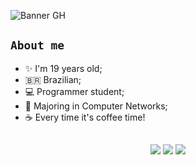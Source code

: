 ![Banner GH](https://github.com/anoggie/anoggie/assets/121582919/142b72ef-fe54-4d56-a084-f9e27e82e987)

## `About me`

- ✨ I'm 19 years old;
- 🇧🇷 Brazilian;
- 💻 Programmer student;
- 🛜 Majoring in Computer Networks;
- ☕ Every time it's coffee time!

##

<div align="center"> 

 <a href="https://www.linkedin.com/in/aniellynfelipe" target="_blank"><img src="https://img.shields.io/badge/-LinkedIn-%230077B5?style=for-the-badge&logo=linkedin&logoColor=white" target="_blank"></a> 
 <a href = "mailto:aniellynf12@gmail.com"><img src="https://img.shields.io/badge/-Gmail-%23333?style=for-the-badge&logo=gmail&logoColor=white" target="_blank"></a>
 <a href="https://www.instagram.com/ylleina.epilef/" target="_blank"><img src="https://img.shields.io/badge/-Instagram-%23E4405F?style=for-the-badge&logo=instagram&logoColor=white" target="_blank"></a>
  
</div>
